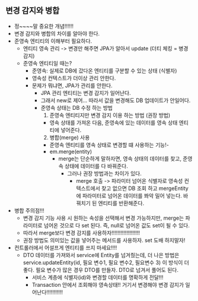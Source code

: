 ## 변경 감지와 병합
- 정~~~~말 중요한 개념!!!!!!
- 변경 감지와 병합의 차이를 알아야 한다.
- 준영속 엔티티의 이해부터 필요하다.
  - 엔티티 영속 관리 -> 변경만 해주면 JPA가 알아서 update (더티 체킹 = 병경 감지)
  - 준영속 엔티티일 때는?
    - 준영속: 실제로 DB에 갔다온 엔티티를 구분할 수 있는 상태 (식별자)
    - 영속성 컨텍스트가 더이상 관리 안한다.
    - 문제가 뭐냐면, JPA가 관리를 안한다. 
      - JPA 관리 엔티티는 변경 감지가 일어난다.
      - 그래서 new로 제어... 따라서 값을 변경해도 DB 업데이트가 안일어다. 
      - 준영속 상태는 DB 수정 하는 방법
        1. 준영속 엔티티지만 변경 감지 이용 하는 방법 (권장 방법)
          - 영속 상태를 가져온 다음, 준영속에 있는 데이터를 영속 상태 엔티티에 넣어준다.
        2. 병합(merge) 사용
          - 준영속 엔티티를 영속 상태로 변경할 떄 사용하는 기능!-
          - em.merge(entity) 
            - merge는 단순하게 말하자면, 영속 상태의 데이터를 찾고, 준영속 상태에 데이터를 다 바꿔준다.
              - 그러나 권장 방법과는 차이가 있다. 
                - merge 호출 -> 파라미터 넘어온 식별자로 영속성 컨텍스트에서 찾고 없으면 DB 조회 하고 mergeEntity에 파라미터로 넘어온 데이터를 쫘악 밀어 넣는다. 바꿔치기 된 엔티티를 반환해준다. 
- 병합 주의점!!!
  - 변경 감지 기능 사용 시 원하는 속성을 선택해서 변경 가능하지만, merge는 파라미터로 넘어온 것으로 다 set 된다. 즉, null로 넘어온 값도 set이 될 수 있다. 
  - 따라서 merge보다 변경 감지를 사용하자!!!!!!!!!!!!!!!!!!!
  - 권장 방법도 의미있는 값을 넣어주는 메서드를 사용하자. set 도배 하지말자!
- 컨트롤러에서 어설프게 엔티티를 쓰지 마세요!!!!
  - DTO 데이터를 가져와서 service에 Entity를 넘겨줬는데, 더 나은 방법은 service.updateEntity(id, 필요 변수1, 필요 변수2, 필요변수 3) 이 방식이 더 좋다. 필요 변수가 많은 경우 DTO를 만들자. DTO로 넘겨서 풀어도 된다.
    - 서비스 계층에 식별자(id)와 변경할 데이터를 명확하게 전달!!!
    - Transaction 안에서 조회해야 영속상태!! 거기서 변경해야 변경 감지가 일어난다!!!!!!!!!!!
  